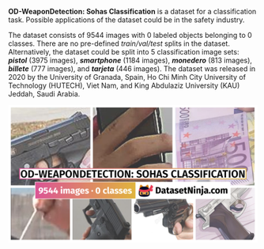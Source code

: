 **OD-WeaponDetection: Sohas Classification** is a dataset for a classification task. Possible applications of the dataset could be in the safety industry. 

The dataset consists of 9544 images with 0 labeled objects belonging to 0 classes. There are no pre-defined <i>train/val/test</i> splits in the dataset. Alternatively, the dataset could be split into 5 classification image sets: ***pistol*** (3975 images), ***smartphone*** (1184 images), ***monedero*** (813 images), ***billete*** (777 images), and ***tarjeta*** (446 images). The dataset was released in 2020 by the University of Granada, Spain, Ho Chi Minh City University of Technology (HUTECH), Viet Nam, and King Abdulaziz University (KAU) Jeddah, Saudi Arabia.

<img src="https://github.com/dataset-ninja/od-weapon-detection-sohas-classification/raw/main/visualizations/poster.png">
